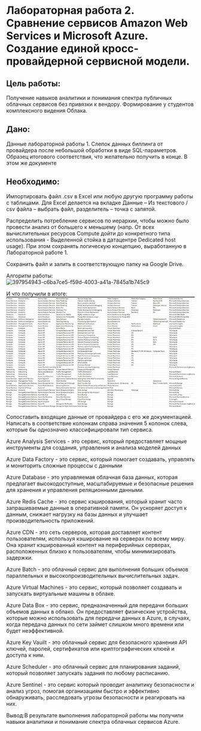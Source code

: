 # Лабораторная работа 2. Сравнение сервисов Amazon Web Services и Microsoft Azure. Создание единой кросс-провайдерной сервисной модели.
## Цель работы:

Получение навыков аналитики и понимания спектра публичных облачных сервисов без привязки к вендору. Формирование у студентов комплексного видения Облака.

## Дано:

Данные лабораторной работы 1. Слепок данных биллинга от провайдера после небольшой обработки в виде SQL-параметров. Образец итогового соответствия, что желательно получить в конце. В этом же документе

## Необходимо:

Импортировать файл .csv в Excel или любую другую программу работы с таблицами. Для Excel делается на вкладке Данные – Из текстового / csv файла – выбрать файл, разделитель – точка с запятой.

Распределить потребление сервисов по иерархии, чтобы можно было провести анализ от большего к меньшему (напр. От всех вычислительных ресурсов Compute дойти до конкретного типа использования - Выделенной стойка в датацентре Dedicated host usage). При этом сохранять логическую концепцию, выработанную в Лабораторной работе 1.

Сохранить файл и залить в соответствующую папку на Google Drive.

Алгоритм работы:
![397954943-c6ba7ce5-f59d-4003-a41a-7845a1b745c9](https://github.com/user-attachments/assets/3211a3e1-b9ac-4cf0-bc19-fe6515c2f529)

И что получили в итоге:
![](https://github.com/Nadezhda-hp/AWS-2.md/blob/main/clouds/195C9D8E-EA7F-4B69-9500-84C1A78DEE43_1_201_a.jpeg)


Сопоставить входящие данные от провайдера с его же документацией. Написать в соответствие колонкам справа значения 5 колонок слева, которые бы однозначно классифицировали тип сервиса.

Azure Analysis Services - это сервис, который предоставляет мощные инструменты для создания, управления и анализа моделей данных

Azure Data Factory - это сервис, который помогает создавать, управлять и мониторить сложные процессы с данными

Azure Database - это управляемая облачная база данных, которая предлагает высокодоступные, масштабируемые и безопасные решения для хранения и управления реляционными данными.

Azure Redis Cache - это сервис кэширования, который хранит часто запрашиваемые данные в оперативной памяти. Он ускоряет доступ к данным, снижает нагрузку на базы данных и улучшает производительность приложений.

Azure CDN - это сеть серверов, которая доставляет контент пользователям, используя кэширование на серверах по всему миру. Она хранит кэшированный контент на периферийных серверах, расположенных близко к пользователям, чтобы минимизировать задержки.

Azure Batch - это облачный сервис для выполнения больших объемов параллельных и высокопроизводительных вычислительных задач.

Azure Virtual Machines - это сервис, который позволяет создавать и запускать виртуальные машины в облаке.

Azure Data Box - это сервис, предназначенный для передачи больших объемов данных в облако. Он предоставляет физические устройства, которые можно использовать для передачи данных в Azure, в случаях, когда передача данных по сети займет слишком много времени или будет неэффективной.

Azure Key Vauilt - это облачный сервис для безопасного хранения API ключей, паролей, сертификатов или криптографических клюей и доступа к ним.

Azure Scheduler - это облачный сервис для планирования заданий, который позволяет запускать задания по любому расписанию.

Azure Sentinel - это сервис который проводит аналитику безопасности и анализ угроз, помогая организациям быстро и эффективно обнаруживать, расследовать угрозы безопасности и реагировать на них.

Вывод:В результате выполнения лабораторной работы мы получили навыки аналитики и понимание спектра облачных сервисов Azure.
